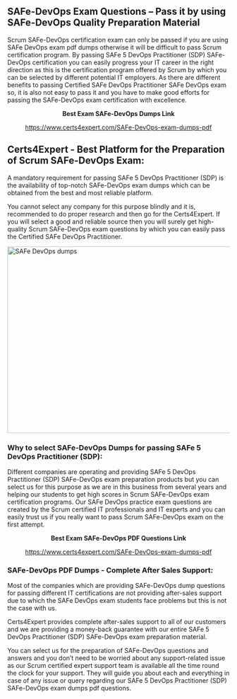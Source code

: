 <h2><strong>SAFe-DevOps Exam Questions &ndash; Pass it by using SAFe-DevOps Quality Preparation Material</strong></h2>
<p>Scrum SAFe-DevOps certification exam can only be passed if you are using SAFe DevOps exam pdf dumps otherwise it will be difficult to pass Scrum certification program. By passing SAFe 5 DevOps Practitioner (SDP) SAFe-DevOps certification you can easily progress your IT career in the right direction as this is the certification program offered by Scrum by which you can be selected by different potential IT employers. As there are different benefits to passing Certified SAFe DevOps Practitioner SAFe DevOps exam so, it is also not easy to pass it and you have to make good efforts for passing the SAFe-DevOps exam certification with excellence.</p>
<p style="text-align: center;"><strong>Best Exam SAFe-DevOps Dumps Link</strong></p>
<p style="text-align: center;"><a href="exam%20link">https://www.certs4expert.com/SAFe-DevOps-exam-dumps-pdf</a></p>
<h2><strong>Certs4Expert - Best Platform for the Preparation of Scrum SAFe-DevOps Exam:&nbsp; </strong></h2>
<p>A mandatory requirement for passing SAFe 5 DevOps Practitioner (SDP) is the availability of top-notch SAFe-DevOps exam dumps which can be obtained from the best and most reliable platform.</p>
<p>You cannot select any company for this purpose blindly and it is, recommended to do proper research and then go for the Certs4Expert. If you will select a good and reliable source then you will surely get high-quality Scrum SAFe-DevOps exam questions by which you can easily pass the Certified SAFe DevOps Practitioner.</p>
<p><img style="display: block; margin-left: auto; margin-right: auto;" src="https://i.imgur.com/cCy1yN2.png" alt="SAFe DevOps dumps" width="750" height="422" /></p>
<h3><strong>Why to select SAFe-DevOps Dumps for passing SAFe 5 DevOps Practitioner (SDP):</strong></h3>
<p>Different companies are operating and providing SAFe 5 DevOps Practitioner (SDP) SAFe-DevOps exam preparation products but you can select us for this purpose as we are in this business from several years and helping our students to get high scores in Scrum SAFe-DevOps exam certification programs. Our SAFe DevOps practice exam questions are created by the Scrum certified IT professionals and IT experts and you can easily trust us if you really want to pass Scrum SAFe-DevOps exam on the first attempt.</p>
<p style="text-align: center;"><strong>Best Exam SAFe-DevOps PDF Questions Link</strong></p>
<p style="text-align: center;"><a href="exam%20link">https://www.certs4expert.com/SAFe-DevOps-exam-dumps-pdf</a></p>
<h3><strong>SAFe-DevOps PDF Dumps - Complete After Sales Support:</strong></h3>
<p>Most of the companies which are providing SAFe-DevOps dump questions for passing different IT certifications are not providing after-sales support due to which the SAFe DevOps exam students face problems but this is not the case with us.</p>
<p>Certs4Expert provides complete after-sales support to all of our customers and we are providing a money-back guarantee with our entire SAFe 5 DevOps Practitioner (SDP) SAFe-DevOps exam preparation material.</p>
<p>You can select us for the preparation of SAFe-DevOps questions and answers and you don&rsquo;t need to be worried about any support-related issue as our Scrum certified expert support team is available all the time round the clock for your support. They will guide you about each and everything in case of any issue or query regarding our SAFe 5 DevOps Practitioner (SDP) SAFe-DevOps exam dumps pdf questions.</p>
